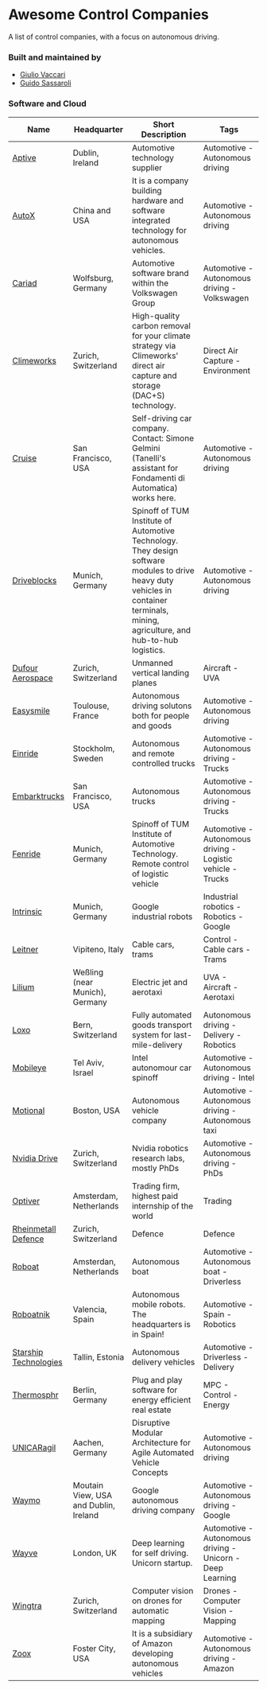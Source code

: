 
[//]: # (DO NOT EDIT THIS FILE MANUALLY, USE THE GENERATOR AND DATA FOLDER)
# Awesome Control Companies

A list of control companies, with a focus on autonomous driving.

### Built and maintained by
* [Giulio Vaccari](https://github.com/giuliovv)
* [Guido Sassaroli](https://github.com/guidosassaroli)

### Software and Cloud
| Name | Headquarter | Short Description | Tags |
| ----- | ----------- | ----------------- | ---- |
| [Aptive](https://www.aptiv.com/) | Dublin, Ireland | Automotive technology supplier | Automotive - Autonomous driving |
| [AutoX](https://www.autox.ai/en/index.html) | China and USA | It is a company building hardware and software integrated technology for autonomous vehicles. | Automotive - Autonomous driving |
| [Cariad](https://cariad.technology/) | Wolfsburg, Germany | Automotive software brand within the Volkswagen Group | Automotive - Autonomous driving - Volkswagen |
| [Climeworks](https://climeworks.com/) | Zurich, Switzerland | High-quality carbon removal for your climate strategy via Climeworks' direct air capture and storage (DAC+S) technology. | Direct Air Capture - Environment |
| [Cruise](https://getcruise.com/) | San Francisco, USA | Self-driving car company. Contact: Simone Gelmini (Tanelli's assistant for Fondamenti di Automatica) works here.  | Automotive - Autonomous driving |
| [Driveblocks](https://www.driveblocks.ai/ ) | Munich, Germany | Spinoff of TUM Institute of Automotive Technology. They design software modules to drive heavy duty vehicles in container terminals, mining, agriculture, and hub-to-hub logistics. | Automotive - Autonomous driving |
| [Dufour Aerospace](https://www.dufour.aero/) | Zurich, Switzerland | Unmanned vertical landing planes | Aircraft - UVA |
| [Easysmile](https://easymile.com/) | Toulouse, France | Autonomous driving solutons both for people and goods | Automotive - Autonomous driving |
| [Einride](www.einride.tech) | Stockholm, Sweden | Autonomous and remote controlled trucks | Automotive - Autonomous driving - Trucks |
| [Embarktrucks](https://embarktrucks.com/) | San Francisco, USA | Autonomous trucks  | Automotive - Autonomous driving - Trucks |
| [Fenride](https://www.fernride.com/ ) | Munich, Germany  | Spinoff of TUM Institute of Automotive Technology. Remote control of logistic vehicle | Automotive - Autonomous driving - Logistic vehicle - Trucks |
| [Intrinsic](https://intrinsic.ai) | Munich, Germany | Google industrial robots | Industrial robotics - Robotics - Google |
| [Leitner](https://www.leitner.com/) | Vipiteno, Italy | Cable cars, trams | Control - Cable cars - Trams |
| [Lilium](https://lilium.com/) | Weßling (near Munich), Germany  | Electric jet and aerotaxi | UVA - Aircraft - Aerotaxi |
| [Loxo](https://www.loxo.ch/en/) | Bern, Switzerland | Fully automated goods transport system for last-mile-delivery | Autonomous driving - Delivery - Robotics |
| [Mobileye](https://www.mobileye.com/) | Tel Aviv, Israel | Intel autonomour car spinoff | Automotive - Autonomous driving - Intel |
| [Motional](https://motional.com/) | Boston, USA | Autonomous vehicle company | Automotive - Autonomous driving - Autonomous taxi |
| [Nvidia Drive](https://developer.nvidia.com/drive) | Zurich, Switzerland | Nvidia robotics research labs, mostly PhDs | Automotive - Autonomous driving - PhDs |
| [Optiver](https://optiver.com/) | Amsterdam, Netherlands | Trading firm, highest paid internship of the world | Trading |
| [Rheinmetall Defence](https://www.rheinmetall-defence.com) | Zurich, Switzerland | Defence | Defence |
| [Roboat](https://roboat.org/) | Amsterdan, Netherlands  | Autonomous boat | Automotive - Autonomous boat - Driverless |
| [Roboatnik](robotnik.eu) | Valencia, Spain | Autonomous mobile robots. The headquarters is in Spain! | Automotive - Spain - Robotics |
| [Starship Technologies](https://www.starship.xyz/) | Tallin, Estonia | Autonomous delivery vehicles  | Automotive - Driverless - Delivery |
| [Thermosphr](https://www.thermosphr.com/career) | Berlin, Germany | Plug and play software for energy efficient real estate | MPC - Control - Energy |
| [UNICARagil](https://www.unicaragil.de/de/) | Aachen, Germany | Disruptive Modular Architecture for Agile Automated Vehicle Concepts | Automotive - Autonomous driving |
| [Waymo](waymo.com/) | Moutain View, USA and Dublin, Ireland | Google autonomous driving company | Automotive - Autonomous driving - Google |
| [Wayve](https://wayve.ai/) | London, UK | Deep learning for self driving. Unicorn startup. | Automotive - Autonomous driving - Unicorn - Deep Learning |
| [Wingtra](https://wingtra.com/) | Zurich, Switzerland | Computer vision on drones for automatic mapping | Drones - Computer Vision - Mapping |
| [Zoox](www.zoox.com) | Foster City, USA | It is a subsidiary of Amazon developing autonomous vehicles   | Automotive - Autonomous driving - Amazon |
